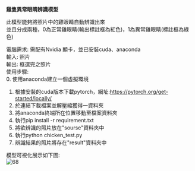 **雞隻異常眼睛辨識模型**
  
此模型能夠將照片中的雞眼睛自動辨識出來  
並且分成兩種，0為正常雞眼睛(輸出標註框為紅色)，1為異常雞眼睛(標註框為綠色)
  
電腦需求: 需配有Nvidia 顯卡，並已安裝cuda、anaconda  
輸入: 照片  
輸出: 框選完之照片  
使用步驟:  
0. 使用anaconda建立一個虛擬環境  
1. 根據安裝的cuda版本下載pytorch，網址:https://pytorch.org/get-started/locally/  
2. 於連結下載檔案並解壓縮獲得一資料夾  
3. 將anaconda終端所在位置移動至檔案資料夾  
4. 執行pip install -r requirement.txt  
5. 將欲辨識的照片放在"sourse"資料夾中  
6. 執行python chicken_test.py  
7. 辨識結果的照片將存在"result"資料夾中  

模型可視化展示如下圖:  
![68](https://hackmd.io/_uploads/SkYTM229A.jpg)
